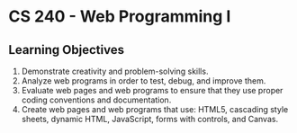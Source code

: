 # CS 240 - Web Programming I

## Learning Objectives
1. Demonstrate creativity and problem-solving skills.
1. Analyze web programs in order to test, debug, and improve them.
1. Evaluate web pages and web programs to ensure that they use proper coding conventions and documentation.
1. Create web pages and web programs that use: HTML5, cascading style sheets, dynamic HTML, JavaScript, forms with controls, and Canvas.
